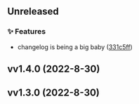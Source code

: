 
## Unreleased 

### ✨ Features

- changelog is being a big baby ([331c5ff](https://github.com/BrandSourceDigital/alta/commit/331c5ff2166e6566e54464ece7644cf18db19fe1))


## vv1.4.0 (2022-8-30)

## vv1.3.0 (2022-8-30)
